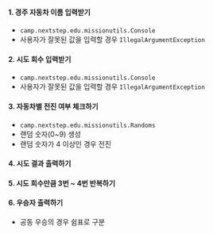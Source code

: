 #### 1. 경주 자동차 이름 입력받기
- `camp.nextstep.edu.missionutils.Console`
- 사용자가 잘못된 값을 입력할 경우 `IllegalArgumentException`

#### 2️. 시도 회수 입력받기
- `camp.nextstep.edu.missionutils.Console`
-  사용자가 잘못된 값을 입력할 경우 `IllegalArgumentException`

#### 3. 자동차별 전진 여부 체크하기
- `camp.nextstep.edu.missionutils.Randoms`
- 랜덤 숫자(0~9) 생성
- 랜덤 숫자가 4 이상인 경우 전진

#### 4. 시도 결과 출력하기

#### 5. 시도 회수만큼 3번 ~ 4번 반복하기

#### 6. 우승자 출력하기
- 공동 우승의 경우 쉼표로 구분

